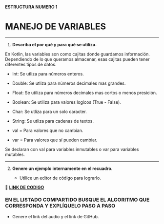 #### ESTRUCTURA NUMERO 1  
# MANEJO DE VARIABLES  

---

1. **Describa el por qué y para qué se utiliza.**

  En Kotlin, las variables son como cajitas donde guardamos información. Dependiendo de lo que queramos almacenar, esas cajitas pueden tener diferentes tipos de datos.

- Int: Se utliza para números enteros.
- Double: Se utliza para números decimales mas grandes.
- Float: Se utiliza para números decimales mas cortos o menos presición.
- Boolean: Se utiliza para valores logicos (True -  False).
- Char: Se utliza para un solo caracter.
- String: Se utliza para cadenas de textos.

- val = Para valores que no cambian.
- var = Para valores que sí pueden cambiar.
  
Se declaran con val para variables inmutables o var para variables mutables.

---
   
2. **Genere un ejemplo internamente en el recuadro.**  

   - Utilice un editor de código para lograrlo.  

🔗 **[LINK DE CODIGO](https://pl.kotl.in/aDq7EaxJ2?from=1&to=15&theme=darcula&readOnly=true)** 

### EN EL LISTADO COMPARTIDO BUSQUE EL ALGORITMO QUE CORRESPONDA Y EXPLÍQUELO PASO A PASO  
- Genere el link del audio y el link de GitHub.  
